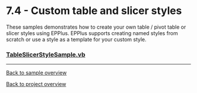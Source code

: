 ﻿# 7.4 - Custom table and slicer styles
These samples demonstrates how to create your own table / pivot table or slicer styles using EPPlus.
EPPlus supports creating named styles from scratch or use a style as a template for your custom style.

### [TableSlicerStyleSample.vb](TableSlicerStyleSample.vb)

---
[Back to sample overview](..%2FReadme.md)

[Back to project overview](..%2F..%2FReadme.md)
